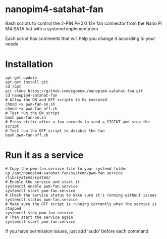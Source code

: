 # nanopim4-satahat-fan
Bash scripts to control the 2-PIN PH2.0 12v fan connector from the Nano Pi M4 SATA hat with a systemd implementation

Each script has comments that will help you change it according to your needs

# Installation
```
apt-get update
apt-get install git
cd /opt
git clone https://github.com/cgomesu/nanopim4-satahat-fan.git
cd nanopim4-satahat-fan
# Allow the ON and OFF scripts to be executed
chmod +x pwm-fan-on.sh
chmod +x pwm-fan-off.sh
# Test run the ON script
bash pwm-fan-on.sh
# Press ctrl+c after a few seconds to send a SIGINT and stop the script
# Test run the OFF script to disable the fan
bash pwm-fan-off.sh
```

# Run it as a service
```
# Copy the pwm-fan.service file to your systemd folder
cp /opt/nanopim4-satahat-fan/systemd/pwm-fan.service /lib/systemd/system/
# Enable the service and start it
systemctl enable pwm-fan.service
systemctl start pwm-fan.service
# Check the service status to make sure it's running without issues
systemctl status pwm-fan.service
# Make sure the OFF script is running corrently when the service is stopped
systemctl stop pwm-fan.service
# Then start the service again
systemctl start pwm-fan.service
```
If you have permission issues, just add 'sudo' before each command

